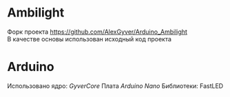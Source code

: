 # Ambilight

Форк проекта https://github.com/AlexGyver/Arduino_Ambilight  
В качестве основы использован исходный код проекта

# Arduino
Использовано ядро: *GyverCore*
Плата *Arduino Nano*
Библиотеки: FastLED
